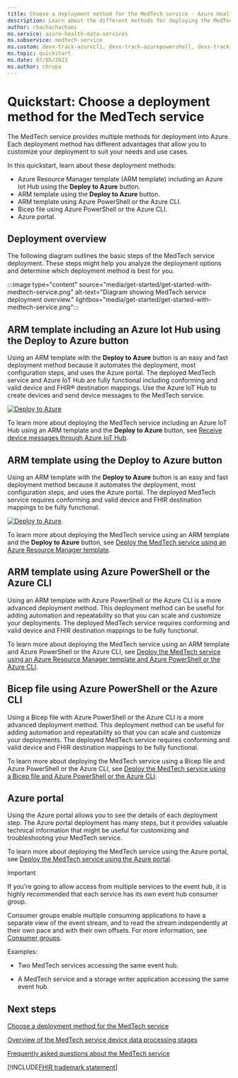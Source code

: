 ```yaml
---
title: Choose a deployment method for the MedTech service - Azure Health Data Services
description: Learn about the different methods for deploying the MedTech service.
author: chachachachami
ms.service: azure-health-data-services
ms.subservice: medtech-service
ms.custom: devx-track-azurecli, devx-track-azurepowershell, devx-track-arm-template, devx-track-bicep
ms.topic: quickstart
ms.date: 07/05/2023
ms.author: chrupa
---
```


# Quickstart: Choose a deployment method for the MedTech service

The MedTech service provides multiple methods for deployment into Azure. Each deployment method has different advantages that allow you to customize your deployment to suit your needs and use cases.

In this quickstart, learn about these deployment methods:

* Azure Resource Manager template (ARM template) including an Azure Iot Hub using the **Deploy to Azure** button. 
* ARM template using the **Deploy to Azure** button.
* ARM template using Azure PowerShell or the Azure CLI.
* Bicep file using Azure PowerShell or the Azure CLI.
* Azure portal.

## Deployment overview

The following diagram outlines the basic steps of the MedTech service deployment. These steps might help you analyze the deployment options and determine which deployment method is best for you.

:::image type="content" source="media/get-started/get-started-with-medtech-service.png" alt-text="Diagram showing MedTech service deployment overview." lightbox="media/get-started/get-started-with-medtech-service.png":::

## ARM template including an Azure Iot Hub using the Deploy to Azure button

Using an ARM template with the **Deploy to Azure** button is an easy and fast deployment method because it automates the deployment, most configuration steps, and uses the Azure portal. The deployed MedTech service and Azure IoT Hub are fully functional including conforming and valid device and FHIR&reg; destination mappings. Use the Azure IoT Hub to create devices and send device messages to the MedTech service.

[![Deploy to Azure](https://aka.ms/deploytoazurebutton)](https://portal.azure.com/#create/Microsoft.Template/uri/https%3A%2F%2Fraw.githubusercontent.com%2FAzure%2Fazure-quickstart-templates%2Fmaster%2Fquickstarts%2Fmicrosoft.healthcareapis%2Fworkspaces%2Fiotconnectors-with-iothub%2Fazuredeploy.json)

To learn more about deploying the MedTech service including an Azure IoT Hub using an ARM template and the **Deploy to Azure** button, see [Receive device messages through Azure IoT Hub](device-messages-through-iot-hub.md).

## ARM template using the Deploy to Azure button

Using an ARM template with the **Deploy to Azure** button is an easy and fast deployment method because it automates the deployment, most configuration steps, and uses the Azure portal. The deployed MedTech service requires conforming and valid device and FHIR destination mappings to be fully functional.

[![Deploy to Azure](https://aka.ms/deploytoazurebutton)](https://portal.azure.com/#create/Microsoft.Template/uri/https%3A%2F%2Fraw.githubusercontent.com%2FAzure%2Fazure-quickstart-templates%2Fmaster%2Fquickstarts%2Fmicrosoft.healthcareapis%2Fworkspaces%2Fiotconnectors%2Fazuredeploy.json).

To learn more about deploying the MedTech service using an ARM template and the **Deploy to Azure** button, see [Deploy the MedTech service using an Azure Resource Manager template](deploy-arm-template.md).

## ARM template using Azure PowerShell or the Azure CLI

Using an ARM template with Azure PowerShell or the Azure CLI is a more advanced deployment method. This deployment method can be useful for adding automation and repeatability so that you can scale and customize your deployments. The deployed MedTech service requires conforming and valid device and FHIR destination mappings to be fully functional.

To learn more about deploying the MedTech service using an ARM template and Azure PowerShell or the Azure CLI, see [Deploy the MedTech service using an Azure Resource Manager template and Azure PowerShell or the Azure CLI](deploy-json-powershell-cli.md).

## Bicep file using Azure PowerShell or the Azure CLI

Using a Bicep file with Azure PowerShell or the Azure CLI is a more advanced deployment method. This deployment method can be useful for adding automation and repeatability so that you can scale and customize your deployments. The deployed MedTech service requires conforming and valid device and FHIR destination mappings to be fully functional.

To learn more about deploying the MedTech service using a Bicep file and Azure PowerShell or the Azure CLI, see [Deploy the MedTech service using a Bicep file and Azure PowerShell or the Azure CLI](deploy-bicep-powershell-cli.md).

## Azure portal

Using the Azure portal allows you to see the details of each deployment step. The Azure portal deployment has many steps, but it provides valuable technical information that might be useful for customizing and troubleshooting your MedTech service.

To learn more about deploying the MedTech service using the Azure portal, see [Deploy the MedTech service using the Azure portal](deploy-manual-portal.md).

> [!IMPORTANT]
> If you're going to allow access from multiple services to the event hub, it is highly recommended that each service has its own event hub consumer group.
>
> Consumer groups enable multiple consuming applications to have a separate view of the event stream, and to read the stream independently at their own pace and with their own offsets. For more information, see [Consumer groups](../../event-hubs/event-hubs-features.md#consumer-groups).
>
> Examples:
>
> * Two MedTech services accessing the same event hub.
>
> * A MedTech service and a storage writer application accessing the same event hub.

## Next steps

[Choose a deployment method for the MedTech service](deploy-new-choose.md)

[Overview of the MedTech service device data processing stages](overview-of-device-data-processing-stages.md)

[Frequently asked questions about the MedTech service](frequently-asked-questions.md)

[!INCLUDE[FHIR trademark statement](../includes/healthcare-apis-fhir-trademark.md)]
